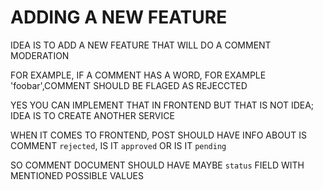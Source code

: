 # ADDING A NEW FEATURE

IDEA IS TO ADD A NEW FEATURE THAT WILL DO A COMMENT MODERATION

FOR EXAMPLE, IF A COMMENT HAS A WORD, FOR EXAMPLE 'foobar',COMMENT SHOULD BE FLAGED AS REJECCTED

YES YOU CAN IMPLEMENT THAT IN FRONTEND BUT THAT IS NOT IDEA; IDEA IS TO CREATE ANOTHER SERVICE

WHEN IT COMES TO FRONTEND, POST SHOULD HAVE INFO ABOUT IS COMMENT `rejected`, IS IT `approved` OR IS IT `pending`

SO COMMENT DOCUMENT SHOULD HAVE MAYBE `status` FIELD WITH MENTIONED POSSIBLE VALUES



